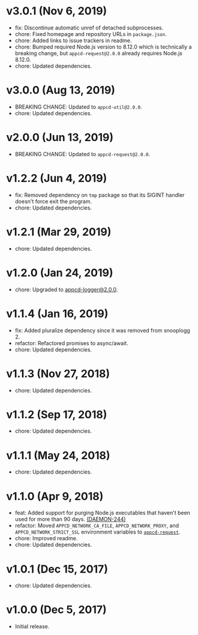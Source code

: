 # v3.0.1 (Nov 6, 2019)

 * fix: Discontinue automatic unref of detached subprocesses.
 * chore: Fixed homepage and repository URLs in `package.json`.
 * chore: Added links to issue trackers in readme.
 * chore: Bumped required Node.js version to 8.12.0 which is technically a breaking change, but
   `appcd-request@2.0.0` already requires Node.js 8.12.0.
 * chore: Updated dependencies.

# v3.0.0 (Aug 13, 2019)

 * BREAKING CHANGE: Updated to `appcd-util@2.0.0`.
 * chore: Updated dependencies.

# v2.0.0 (Jun 13, 2019)

 * BREAKING CHANGE: Updated to `appcd-request@2.0.0`.

# v1.2.2 (Jun 4, 2019)

 * fix: Removed dependency on `tmp` package so that its SIGINT handler doesn't force exit the
   program.
 * chore: Updated dependencies.

# v1.2.1 (Mar 29, 2019)

 * chore: Updated dependencies.

# v1.2.0 (Jan 24, 2019)

 * chore: Upgraded to appcd-logger@2.0.0.

# v1.1.4 (Jan 16, 2019)

 * fix: Added pluralize dependency since it was removed from snooplogg 2.
 * refactor: Refactored promises to async/await.
 * chore: Updated dependencies.

# v1.1.3 (Nov 27, 2018)

 * chore: Updated dependencies.

# v1.1.2 (Sep 17, 2018)

 * chore: Updated dependencies.

# v1.1.1 (May 24, 2018)

 * chore: Updated dependencies.

# v1.1.0 (Apr 9, 2018)

 * feat: Added support for purging Node.js executables that haven't been used for more than 90
   days. [(DAEMON-244)](https://jira.appcelerator.org/browse/DAEMON-244)
 * refactor: Moved `APPCD_NETWORK_CA_FILE`, `APPCD_NETWORK_PROXY`, and `APPCD_NETWORK_STRICT_SSL`
   environment variables to [`appcd-request`](https://npmjs.org/package/appcd-request).
 * chore: Improved readme.
 * chore: Updated dependencies.

# v1.0.1 (Dec 15, 2017)

 * chore: Updated dependencies.

# v1.0.0 (Dec 5, 2017)

 - Initial release.
